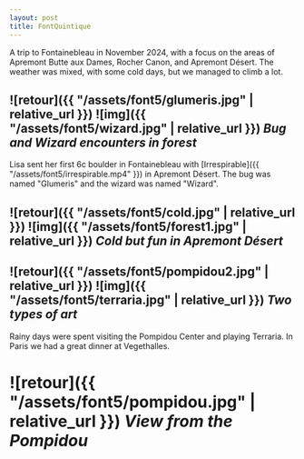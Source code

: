 ```yaml
---
layout: post
title: FontQuintique
---
```


A trip to Fontainebleau in November 2024, with a focus on the areas of Apremont Butte aux Dames, Rocher Canon, and Apremont Désert.
The weather was mixed, with some cold days, but we managed to climb a lot. 


## ![retour]({{ "/assets/font5/glumeris.jpg" | relative_url }}) ![img]({{ "/assets/font5/wizard.jpg" | relative_url }}) *Bug and Wizard encounters in forest*

Lisa sent her first 6c boulder in Fontainebleau with [Irrespirable]({{ "/assets/font5/irrespirable.mp4" }}) in Apremont Désert.
The bug was named "Glumeris" and the wizard was named "Wizard".

## ![retour]({{ "/assets/font5/cold.jpg" | relative_url }}) ![img]({{ "/assets/font5/forest1.jpg" | relative_url }}) *Cold but fun in Apremont Désert*

## ![retour]({{ "/assets/font5/pompidou2.jpg" | relative_url }}) ![img]({{ "/assets/font5/terraria.jpg" | relative_url }}) *Two types of art*

Rainy days were spent visiting the Pompidou Center and playing Terraria.
In Paris we had a great dinner at Vegethalles.

# ![retour]({{ "/assets/font5/pompidou.jpg" | relative_url }}) *View from the Pompidou*

